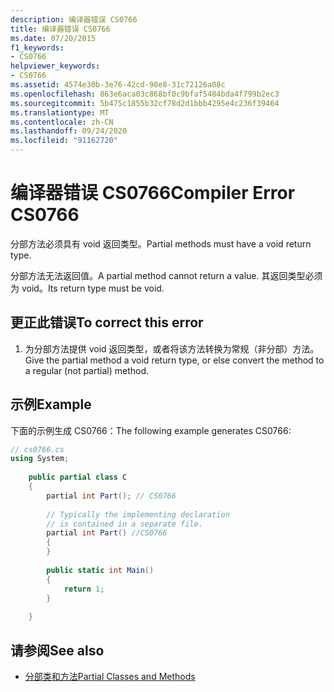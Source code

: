 ```yaml
---
description: 编译器错误 CS0766
title: 编译器错误 CS0766
ms.date: 07/20/2015
f1_keywords:
- CS0766
helpviewer_keywords:
- CS0766
ms.assetid: 4574e30b-3e76-42cd-90e8-31c72126a08c
ms.openlocfilehash: 863e6aca03c868bf0c9bfaf5484bda4f799b2ec3
ms.sourcegitcommit: 5b475c1855b32cf78d2d1bbb4295e4c236f39464
ms.translationtype: MT
ms.contentlocale: zh-CN
ms.lasthandoff: 09/24/2020
ms.locfileid: "91162720"
---
```

# <a name="compiler-error-cs0766"></a><span data-ttu-id="90e4c-103">编译器错误 CS0766</span><span class="sxs-lookup"><span data-stu-id="90e4c-103">Compiler Error CS0766</span></span>

<span data-ttu-id="90e4c-104">分部方法必须具有 void 返回类型。</span><span class="sxs-lookup"><span data-stu-id="90e4c-104">Partial methods must have a void return type.</span></span>  
  
 <span data-ttu-id="90e4c-105">分部方法无法返回值。</span><span class="sxs-lookup"><span data-stu-id="90e4c-105">A partial method cannot return a value.</span></span> <span data-ttu-id="90e4c-106">其返回类型必须为 void。</span><span class="sxs-lookup"><span data-stu-id="90e4c-106">Its return type must be void.</span></span>  
  
## <a name="to-correct-this-error"></a><span data-ttu-id="90e4c-107">更正此错误</span><span class="sxs-lookup"><span data-stu-id="90e4c-107">To correct this error</span></span>  
  
1. <span data-ttu-id="90e4c-108">为分部方法提供 void 返回类型，或者将该方法转换为常规（非分部）方法。</span><span class="sxs-lookup"><span data-stu-id="90e4c-108">Give the partial method a void return type, or else convert the method to a regular (not partial) method.</span></span>  
  
## <a name="example"></a><span data-ttu-id="90e4c-109">示例</span><span class="sxs-lookup"><span data-stu-id="90e4c-109">Example</span></span>  

 <span data-ttu-id="90e4c-110">下面的示例生成 CS0766：</span><span class="sxs-lookup"><span data-stu-id="90e4c-110">The following example generates CS0766:</span></span>  
  
```csharp  
// cs0766.cs  
using System;  
  
    public partial class C  
    {  
        partial int Part(); // CS0766  
  
        // Typically the implementing declaration  
        // is contained in a separate file.  
        partial int Part() //CS0766  
        {  
        }  
  
        public static int Main()  
        {  
            return 1;  
        }  
  
    }  
```  
  
## <a name="see-also"></a><span data-ttu-id="90e4c-111">请参阅</span><span class="sxs-lookup"><span data-stu-id="90e4c-111">See also</span></span>

- [<span data-ttu-id="90e4c-112">分部类和方法</span><span class="sxs-lookup"><span data-stu-id="90e4c-112">Partial Classes and Methods</span></span>](../programming-guide/classes-and-structs/partial-classes-and-methods.md)
